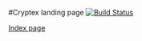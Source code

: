 #Cryptex landing page [![Build Status](https://travis-ci.org/aliosv/cryptex.svg?branch=dev)](https://travis-ci.org/aliosv/cryptex)

[Index page](https://aliosv.github.io/cryptex/index.html)
